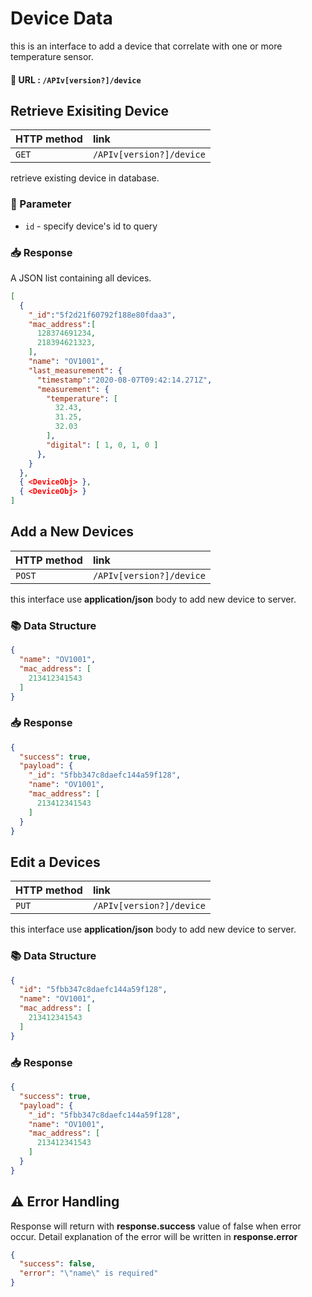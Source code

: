 # Device Data 

this is an interface to add a device that correlate with one or more temperature sensor.
#### 🔗 URL :  `/APIv[version?]/device`


## Retrieve Exisiting Device
| HTTP method | link                          |
| :---------- | :---------------------------- |
| `GET`       | `/APIv[version?]/device` |

retrieve existing device in database.

### 🔎 Parameter
- `id` - specify device's id to query

### 📥 Response
A JSON list containing all devices.
```json
[
  {
    "_id":"5f2d21f60792f188e80fdaa3",
    "mac_address":[
      128374691234,
      218394621323,
    ],
    "name": "OV1001",
    "last_measurement": {
      "timestamp":"2020-08-07T09:42:14.271Z",
      "measurement": {
        "temperature": [
          32.43,
          31.25,
          32.03
        ],
        "digital": [ 1, 0, 1, 0 ]
      },
    }
  },
  { <DeviceObj> },
  { <DeviceObj> }
]
```


## Add a New Devices
| HTTP method | link                          |
| :---------- | :---------------------------- |
| `POST`      | `/APIv[version?]/device` |

this interface use **application/json** body to add new device to server.

### 📚 Data Structure

```json
{
  "name": "OV1001",
  "mac_address": [
    213412341543
  ]
}
```

### 📥 Response
```json
{
  "success": true,
  "payload": {
    "_id": "5fbb347c8daefc144a59f128",
    "name": "OV1001",
    "mac_address": [
      213412341543
    ]
  }
}
```


## Edit a Devices
| HTTP method | link                          |
| :---------- | :---------------------------- |
| `PUT`      | `/APIv[version?]/device` |

this interface use **application/json** body to add new device to server.

### 📚 Data Structure

```json
{
  "id": "5fbb347c8daefc144a59f128",
  "name": "OV1001",
  "mac_address": [
    213412341543
  ]
}
```

### 📥 Response
```json
{
  "success": true,
  "payload": {
    "_id": "5fbb347c8daefc144a59f128",
    "name": "OV1001",
    "mac_address": [
      213412341543
    ]
  }
}
```


## ⚠ Error Handling
Response will return with **response.success** value of false when error occur. Detail explanation of the error will be written in **response.error**
```json
{
  "success": false,
  "error": "\"name\" is required"
}
```